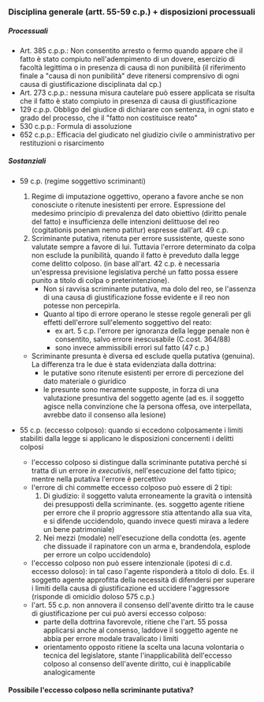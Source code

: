 ### Disciplina generale (artt. 55-59 c.p.) + disposizioni processuali
##### Processuali
- Art. 385 c.p.p.: Non consentito arresto o fermo quando appare che il fatto è stato compiuto nell'adempimento di un dovere, esercizio di facoltà legittima o in presenza di causa di non punibilità (il riferimento finale a "causa di non punibilità" deve ritenersi comprensivo di ogni causa di giustificazione disciplinata dal cp.)
- Art. 273 c.p.p.: nessuna misura cautelare può essere applicata se risulta che il fatto è stato compiuto in presenza di causa di giustificazione
- 129 c.p.p. Obbligo del giudice di dichiarare con sentenza, in ogni stato e grado del processo, che il "fatto non costituisce reato"
- 530 c.p.p.: Formula di assoluzione
- 652 c.p.p.: Efficacia del giudicato nel giudizio civile o amministrativo per restituzioni o risarcimento

##### Sostanziali
- 59 c.p. (regime soggettivo scriminanti)
	1. Regime di imputazione oggettivo, operano a favore anche se non conosciute o ritenute inesistenti per errore. Espressione del medesimo principio di prevalenza del dato obiettivo (diritto penale del fatto) e insufficienza delle intenzioni delittuose del reo (cogitationis poenam nemo patitur) espresse dall'art. 49 c.p.
	4. Scriminante putativa, ritenuta per errore sussistente, queste sono valutate sempre a favore di lui. Tuttavia l'errore determinato da colpa non esclude la punibilità, quando il fatto è preveduto dalla legge come delitto colposo. (in base all'art. 42 c.p. è necessaria un'espressa previsione legislativa perché un fatto possa essere punito a titolo di colpa o preterintenzione).
		- Non si ravvisa scriminante putativa, ma dolo del reo, se l'assenza di una causa di giustificazione fosse evidente e il reo non potesse non percepirla.
		- Quanto al tipo di errore operano le stesse regole generali per gli effetti dell'errore sull'elemento soggettivo del reato:
			- ex art. 5 c.p. l'errore per ignoranza della legge penale non è consentito, salvo errore inescusabile (C.cost. 364/88)
			- sono invece ammissibili errori sul fatto (47 c.p.)
	- Scriminante presunta è diversa ed esclude quella putativa (genuina). La differenza tra le due è stata evidenziata dalla dottrina:
		- le putative sono ritenute esistenti per errore di percezione del dato materiale o giuridico
		- le presunte sono meramente supposte, in forza di una valutazione presuntiva del soggetto agente (ad es. il soggetto agisce nella convinzione che la persona offesa, ove interpellata, avrebbe dato il consenso alla lesione)

- 55 c.p. (eccesso colposo): quando si eccedono colposamente i limiti stabiliti dalla legge si applicano le disposizioni concernenti i delitti colposi
	- l'eccesso colposo si distingue dalla scriminante putativa perché si tratta di un errore *in executivis*, nell'esecuzione del fatto tipico; mentre nella putativa l'errore è percettivo
	- l'errore di chi commette eccesso colposo può essere di 2 tipi:
		1. Di giudizio: il soggetto valuta erroneamente la gravità o intensità dei presupposti della scriminante. (es. soggetto agente ritiene per errore che il proprio aggressore stia attentando alla sua vita, e si difende uccidendolo, quando invece questi  mirava a ledere un bene patrimoniale)
		2. Nei mezzi (modale) nell'esecuzione della condotta (es. agente che dissuade il rapinatore con un arma e, brandendola, esplode per errore un colpo uccidendolo)
	- l'eccesso colposo non può essere intenzionale (ipotesi di c.d. eccesso doloso): in tal caso l'agente risponderà a titolo di dolo. Es. il soggetto agente approfitta della necessità di difendersi per superare i limiti della causa di giustificazione ed uccidere l'aggressore (risponde di omicidio doloso 575 c.p.)
	- l'art. 55 c.p. non annovera il consenso dell'avente diritto tra le cause di giustificazione per cui può aversi eccesso colposo:
		- parte della dottrina favorevole, ritiene che l'art. 55 possa applicarsi anche al consenso, laddove il soggetto agente ne abbia per errore modale travalicato i limiti
		- orientamento opposto ritiene la scelta una lacuna volontaria o tecnica del legislatore, stante l'inapplicabilità dell'eccesso colposo al consenso dell'avente diritto, cui è inapplicabile analogicamente


#### Possibile l'eccesso colposo nella scriminante putativa?

